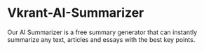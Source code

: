 # Vkrant-AI-Summarizer
Our AI Summarizer is a free summary generator that can instantly summarize any text, articles and essays with the best key points.
